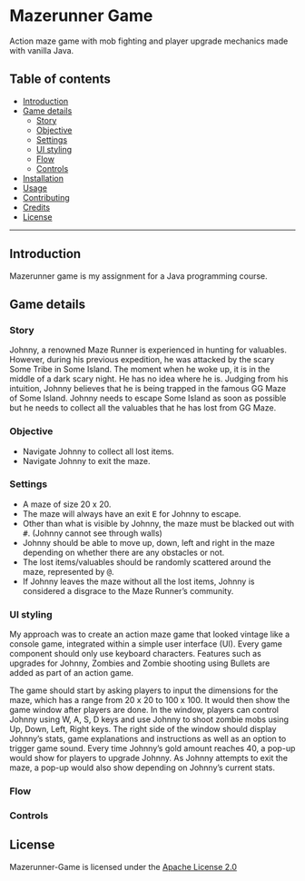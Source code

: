 # Mazerunner Game
Action maze game with mob fighting and player upgrade mechanics made with vanilla Java.

## Table of contents
- [Introduction](#Introduction)
- [Game details](#Game-details)
  - [Story](#Story)
  - [Objective](#Objective)
  - [Settings](#Settings)
  - [UI styling](#UI-styling)
  - [Flow](#Flow)
  - [Controls](#Controls)
- [Installation](#Installation)
- [Usage](#Usage)
- [Contributing](#Contributing)
- [Credits](#Credits)
- [License](#License)

---

## Introduction
Mazerunner game is my assignment for a Java programming course.

## Game details
### Story
Johnny, a renowned Maze Runner is experienced in hunting for valuables. However, during his previous expedition, he was attacked by the scary Some Tribe in Some Island. The moment when he woke up, it is in the middle of a dark scary night. He has no idea where he is.
Judging from his intuition, Johnny believes that he is being trapped in the famous GG Maze of Some Island. Johnny needs to escape Some Island as soon as possible but he needs to collect all the valuables that he has lost from GG Maze.

### Objective
- Navigate Johnny to collect all lost items.
- Navigate Johnny to exit the maze.

### Settings
- A maze of size 20 x 20.
- The maze will always have an exit <kbd>E</kbd> for Johnny to escape.
- Other than what is visible by Johnny, the maze must be blacked out with <kbd>#</kbd>. (Johnny cannot see through walls)
- Johnny should be able to move up, down, left and right in the maze depending on whether there are any obstacles or not.
- The lost items/valuables should be randomly scattered around the maze, represented by <kbd>@</kbd>.
- If Johnny leaves the maze without all the lost items, Johnny is considered a disgrace to the Maze Runner’s community.

### UI styling 
My approach was to create an action maze game that looked vintage like a console game, integrated within a simple user interface (UI). Every game component should only use keyboard characters. Features such as upgrades for Johnny, Zombies and Zombie shooting using Bullets are added as part of an action game.

The game should start by asking players to input the dimensions for the maze, which has a range from 20 x 20 to 100 x 100. It would then show the game window after players are done. In the window, players can control Johnny using W, A, S, D keys and use Johnny to shoot zombie mobs using Up, Down, Left, Right keys. The right side of the window should display Johnny’s stats, game explanations and instructions as well as an option to trigger game sound. Every time Johnny’s gold amount reaches 40, a pop-up would show for players to upgrade Johnny. As Johnny attempts to exit the maze, a pop-up would also show depending on Johnny’s current stats.

### Flow

### Controls

## License
Mazerunner-Game is licensed under the [Apache License 2.0](./LICENSE)
